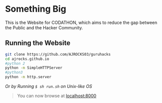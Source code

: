# Something Big

This is the Website for CODATHON, which aims to reduce the gap between the Public and the Hacker Community.
 
## Running the Website
```bash
git clone https://github.com/AJROCKS03/guruhacks
cd ajrocks.github.io
#python 2
python -m SimpleHTTPServer 
#python3
python -m http.server
``` 
*Or by Running `$ sh run.sh` on Unix-like OS*
> You can now browse at [localhost:8000](localhost:8000)
